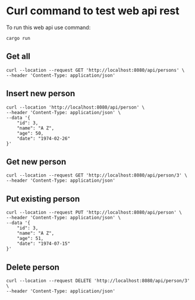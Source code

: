 # Curl command to test web api rest
To run this web api use command:

    cargo run

## Get all
    curl --location --request GET 'http://localhost:8080/api/persons' \
    --header 'Content-Type: application/json'

## Insert new person
    curl --location 'http://localhost:8080/api/person' \
    --header 'Content-Type: application/json' \
    --data '{
        "id": 3,
        "name": "A Z",
        "age": 50,
        "date": "1974-02-26"
    }'

## Get new person
    curl --location --request GET 'http://localhost:8080/api/person/3' \
    --header 'Content-Type: application/json'

## Put existing person
    curl --location --request PUT 'http://localhost:8080/api/person' \
    --header 'Content-Type: application/json' \
    --data '{
        "id": 3,
        "name": "A Z",
        "age": 51,
        "date": "1974-07-15"
    }'

## Delete person
    curl --location --request DELETE 'http://localhost:8080/api/person/3' \
    --header 'Content-Type: application/json'

